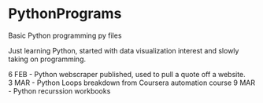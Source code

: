 # PythonPrograms
Basic Python programming py files 

Just learning Python, started with data visualization interest and slowly taking on programming.

6 FEB - Python webscraper published, used to pull a quote off a website. 
<br>
3 MAR - Python Loops breakdown from Coursera automation course
9 MAR - Python recurssion workbooks
